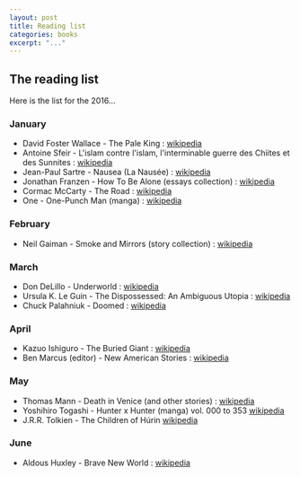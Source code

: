 ```yaml
---
layout: post
title: Reading list
categories: books
excerpt: "..."
---
```


## The reading list

Here is the list for the 2016&#46;&#46;&#46;

### January

- David Foster Wallace - The Pale King : [wikipedia](https://en.wikipedia.org/wiki/The_Pale_King)
- Antoine Sfeir - L'islam contre l'islam, l'interminable guerre des Chiites et des Sunnites : [wikipedia](https://en.wikipedia.org/wiki/Antoine_Sfeir)
- Jean-Paul Sartre - Nausea (La Nausée) : [wikipedia](https://en.wikipedia.org/wiki/Nausea_(novel))
- Jonathan Franzen - How To Be Alone (essays collection) : [wikipedia](https://en.wikipedia.org/wiki/How_to_Be_Alone)
- Cormac McCarty - The Road : [wikipedia](https://en.wikipedia.org/wiki/The_Road)
- One - One-Punch Man (manga) : [wikipedia](https://en.wikipedia.org/wiki/One-Punch_Man)

### February

- Neil Gaiman - Smoke and Mirrors (story collection) : [wikipedia](https://en.wikipedia.org/wiki/Smoke_and_Mirrors_(story_collection))

### March

- Don DeLillo - Underworld : [wikipedia](https://en.wikipedia.org/wiki/Underworld_(DeLillo_novel))
- Ursula K. Le Guin - The Dispossessed: An Ambiguous Utopia : [wikipedia](https://en.wikipedia.org/wiki/The_Dispossessed)
- Chuck Palahniuk - Doomed : [wikipedia](https://en.wikipedia.org/wiki/Doomed_(novel))

### April

- Kazuo Ishiguro - The Buried Giant : [wikipedia](https://en.wikipedia.org/wiki/The_Buried_Giant)
- Ben Marcus (editor) - New American Stories : [wikipedia](https://en.wikipedia.org/wiki/Ben_Marcus)

### May

- Thomas Mann - Death in Venice (and other stories) : [wikipedia](https://en.wikipedia.org/wiki/Death_in_Venice)
- Yoshihiro Togashi - Hunter x Hunter (manga) vol. 000 to 353 [wikipedia](https://en.wikipedia.org/wiki/Hunter_×_Hunter)
- J.R.R. Tolkien - The Children of Húrin [wikipedia](https://en.wikipedia.org/wiki/The_Children_of_Húrin)

### June

- Aldous Huxley - Brave New World : [wikipedia](https://en.wikipedia.org/wiki/Brave_New_World)

